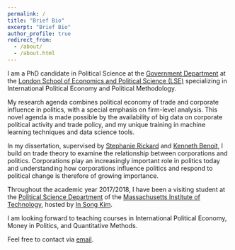 ```yaml
---
permalink: /
title: "Brief Bio"
excerpt: "Brief Bio"
author_profile: true
redirect_from: 
  - /about/
  - /about.html
---
```


I am a PhD candidate in Political Science at the [Government Department](http://www.lse.ac.uk/government) at the [London School of Economics and Political Science (LSE)](www.lse.ac.uk) specializing in International Political Economy and Political Methodology. 

My research agenda combines political economy of trade and corporate influence in politics, with a special emphasis on firm-level analysis. This novel agenda is made possible by the availability of big data on corporate political activity and trade policy, and my unique training in machine learning techniques and data science tools.

In my dissertation, supervised by [Stephanie Rickard](http://personal.lse.ac.uk/rickard/) and [Kenneth Benoit](http://kenbenoit.net/), I build on trade theory to examine the relationship between corporations and politics. Corporations play an increasingly important role in politics today and understanding how corporations influence politics and respond to political change is therefore of growing importance. 

Throughout the academic year 2017/2018, I have been a visiting student at the [Political Science Department](https://polisci.mit.edu/) of the [Massachusetts Institute of Technology](http://www.mit.edu/), hosted by [In Song Kim](http://web.mit.edu/insong/www/index.html).

I am looking forward to teaching courses in International Political Economy, Money in Politics, and Quantitative Methods.

Feel free to contact via [email](mailto:j.stuckatz@lse.ac.uk).
